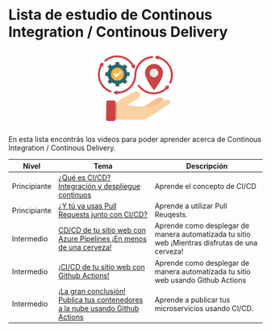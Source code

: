 # Lista de estudio de Continous Integration / Continous Delivery

<!-- markdownlint-disable -->
<div align="center">
  <img src="../../assets/images/cicd.png" width="30%" alt="CICD Logo">
</div>

En esta lista encontrás los videos para poder aprender acerca de Continous Integration / Continous Delivery.

|Nivel|Tema|Descripción|
|-----|----|-----------|
|Principiante|[¿Qué es CI/CD? Integración y despliegue continuos](https://youtu.be/88bnb9eTRNo)|Aprende el concepto de CI/CD|
|Principiante|[¿Y tú ya usas Pull Requests junto con CI/CD?]()|Aprende a utilizar Pull Reuqests.|
|Intermedio|[CD/CD de tu sitio web con Azure Pipelines ¡En menos de una cerveza!](https://youtu.be/VtbXQVULLlk)|Aprende como desplegar de manera automatizada tu sitio web ¡Mientras disfrutas de una cerveza!|
|Intermedio|[¡CI/CD de tu sitio web con Github Actions!](https://youtu.be/cpVW86rzSEc)|Aprende como desplegar de manera automatizada tu sitio web usando Github Actions|
|Intermedio|[¡La gran conclusión! Publica tus contenedores a la nube usando Github Actions](https://youtu.be/4sICHhuhnT8)|Aprende a publicar tus microservicios usando CI/CD.|
